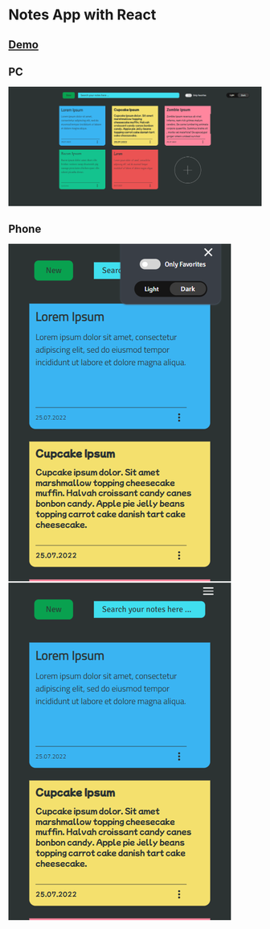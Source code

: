# Notes App with React
## [Demo](https://orbayemre-notesapp.netlify.app/)
## PC  
![project photo](/images/projectPhoto.png)  
## Phone
![phone responsive](/images/phoneResponsive.png)
![phone responsive 2](/images/phoneResponsive2.png)  


